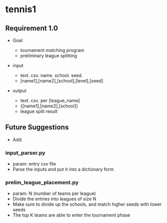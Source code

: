 # tennis1


## Requirement 1.0

- Goal
  - tournament matching program
  - preliminary league splitting

- input
  - text. csv. name. school. seed.
  - [name1],[name2],[school],[level],[seed]
  
- output
  - text. csv. per [league_name]
  - {[name1],[name2],[school]}
  - league split result
  
## Future Suggestions

- Add.


### input_parser.py
- param: entry csv file
- Parse the inputs and put it into a dictionary form

### prelim_league_placement.py
- param: N (number of teams per league)
- Divide the entries into leagues of size N
- Make sure to divide up the schools, and match higher seeds with lower seeds
- The top K teams are able to enter the tournament phase
